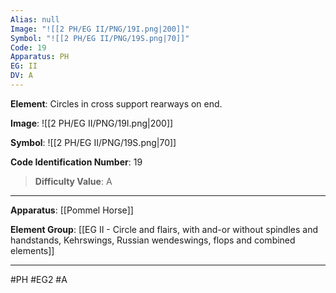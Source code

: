 ```yaml
---
Alias: null
Image: "![[2 PH/EG II/PNG/19I.png|200]]"
Symbol: "![[2 PH/EG II/PNG/19S.png|70]]"
Code: 19
Apparatus: PH
EG: II
DV: A
---
```

**Element**: Circles in cross support rearways on end.

**Image**:
![[2 PH/EG II/PNG/19I.png|200]]

**Symbol**:
![[2 PH/EG II/PNG/19S.png|70]]

**Code Identification Number**: 19

>**Difficulty Value**: A

___
**Apparatus**: [[Pommel Horse]]

**Element Group**: [[EG II - Circle and flairs, with and-or without spindles and handstands, Kehrswings, Russian wendeswings, flops and combined elements]]
___
#PH #EG2 #A
